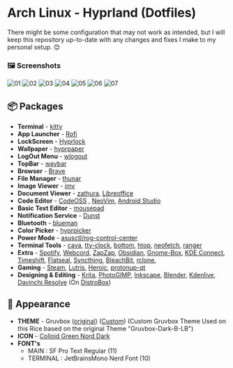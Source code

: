 # Arch Linux - Hyprland (Dotfiles)
There might be some configuration that may not work as intended, but I will keep this repository up-to-date with any changes and fixes I make to my personal setup. 😊

### 🖼️ Screenshots
![01](https://github.com/u1145h/dotfiles/assets/78568197/6fd11382-27b0-43f6-91f1-db9a485d481d)
![02](https://github.com/u1145h/dotfiles/assets/78568197/42e57c63-c38d-44af-ae10-348707b1fe04)
![03](https://github.com/u1145h/dotfiles/assets/78568197/44cf771c-bb02-4fe4-bf29-56e1f2895996)
![04](https://github.com/u1145h/dotfiles/assets/78568197/7b72b596-4a1f-43fa-89f5-dfefe48ec638)
![05](https://github.com/u1145h/dotfiles/assets/78568197/77b9abd6-aba2-4bc2-8201-18434905a5e8)
![06](https://github.com/u1145h/dotfiles/assets/78568197/cca8b74e-9271-4ef7-aa20-66fcc7a26b06)
![07](https://github.com/u1145h/dotfiles/assets/78568197/9bb7460d-0fb6-4483-aabe-99a61af8a77c)



## 📦 Packages
- **Terminal** - [kitty](https://github.com/kovidgoyal/kitty)
- **App Launcher** - [Rofi](https://github.com/davatorium/rofi)
- **LockScreen** - [Hyprlock](https://github.com/hyprwm/hyprlock)
- **Wallpaper** - [hyprpaper](https://github.com/hyprwm/hyprpaper)
- **LogOut Menu** - [wlogout](https://github.com/ArtsyMacaw/wlogout) 
- **TopBar** - [waybar](https://github.com/Alexays/Waybar)
- **Browser** - [Brave](https://brave.com/)
- **File Manager** - [thunar](https://archlinux.org/packages/extra/x86_64/thunar/)
- **Image Viewer** - [imv](https://aur.archlinux.org/packages/imv-git)
- **Document Viewer** - [zathura](https://github.com/pwmt/zathura), [Libreoffice](https://github.com/LibreOffice)
- **Code Editor** - [CodeOSS](https://github.com/code-oss-dev/code) , [NeoVim](https://github.com/neovim/neovim), [Android Studio](https://developer.android.com/studio)
- **Basic Text Editor** - [mousepad](https://github.com/codebrainz/mousepad)
- **Notification Service** - [Dunst](https://github.com/dunst-project/dunst)
- **Bluetooth** - [blueman](https://github.com/blueman-project/blueman)
- **Color Picker** - [hyprpicker](https://github.com/hyprwm/hyprpicker)
- **Power Mode** - [asusctl/rog-control-center](https://github.com/flukejones/asusctl)
- **Terminal Tools** - [cava](https://github.com/karlstav/cava), [tty-clock](https://github.com/xorg62/tty-clock), [bottom](https://github.com/ClementTsang/bottom), [htop](https://github.com/htop-dev/htop), [neofetch](https://github.com/dylanaraps/neofetch), [ranger](https://github.com/ranger/ranger)
- **Extra** - [Spotify](https://open.spotify.com/), [Webcord](https://github.com/SpacingBat3/WebCord), [ZapZap](https://github.com/rafatosta/zapzap), [Obsidian](https://obsidian.md/), [Gnome-Box](https://github.com/GNOME/gnome-boxes), [KDE Connect](https://github.com/KDE/kdeconnect-kde), [Timeshift](https://github.com/linuxmint/timeshift), [Flatseal](https://github.com/tchx84/Flatseal), [Syncthing](https://github.com/syncthing/syncthing), [BleachBit](https://github.com/bleachbit/bleachbit), [rclone](https://github.com/rclone/rclone),
- **Gaming** - [Steam](https://store.steampowered.com/), [Lutris](https://lutris.net/), [Heroic](https://heroicgameslauncher.com/), [protonup-qt](https://davidotek.github.io/protonup-qt/)
- **Designing & Editing** - [Krita](https://github.com/KDE/krita), [PhotoGIMP](https://github.com/Diolinux/PhotoGIMP), [Inkscape](https://github.com/inkscape/inkscape), [Blender](https://www.blender.org/), [Kdenlive](https://github.com/KDE/kdenlive), [Davinchi Resolve](https://www.blackmagicdesign.com/products/davinciresolve) (On [DistroBox](https://github.com/89luca89/distrobox))

## 🎨 Appearance
- **THEME** - Gruvbox ([original](https://www.gnome-look.org/p/1681313/)) ([Custom](https://github.com/user_name/dotfiles/tree/main/home/.themes/))  (Custom Gruvbox Theme Used on this Rice based on the original Theme "Gruvbox-Dark-B-LB")
- **ICON** - [Colloid Green Nord Dark](https://github.com/vinceliuice/Colloid-icon-theme)
- **FONT's** 
    - MAIN : SF Pro Text Regular (11)
    - TERMINAL : JetBrainsMono Nerd Font (10)
